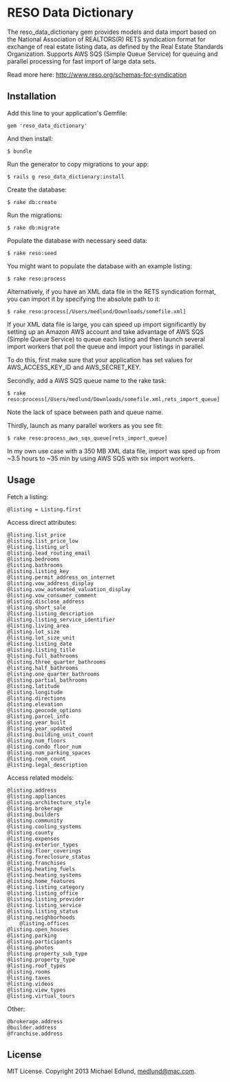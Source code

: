 # RESO Data Dictionary

The reso_data_dictionary gem provides models and data import based on the National Association of REALTORS(R) RETS syndication format for exchange of real estate listing data, as defined by the Real Estate Standards Organization. Supports AWS SQS (Simple Queue Service) for queuing and parallel processing for fast import of large data sets.

Read more here:
http://www.reso.org/schemas-for-syndication

## Installation

Add this line to your application's Gemfile:

	gem 'reso_data_dictionary'

And then install:

    $ bundle

Run the generator to copy migrations to your app:

    $ rails g reso_data_dictionary:install

Create the database:

    $ rake db:create

Run the migrations:

    $ rake db:migrate

Populate the database with necessary seed data:

	$ rake reso:seed

You might want to populate the database with an example listing:

	$ rake reso:process

Alternatively, if you have an XML data file in the RETS syndication format, you can import it by specifying the absolute path to it:

	$ rake reso:process[/Users/medlund/Downloads/somefile.xml]

If your XML data file is large, you can speed up import significantly by setting up an Amazon AWS account and take advantage of AWS SQS (Simple Queue Service) to queue each listing and then launch several import workers that poll the queue and import your listings in parallel.

To do this, first make sure that your application has set values for AWS_ACCESS_KEY_ID and AWS_SECRET_KEY.

Secondly, add a AWS SQS queue name to the rake task:

	$ rake reso:process[/Users/medlund/Downloads/somefile.xml,rets_import_queue]

Note the lack of space between path and queue name.

Thirdly, launch as many parallel workers as you see fit:

	$ rake reso:process_aws_sqs_queue[rets_import_queue]

In my own use case with a 350 MB XML data file, import was sped up from ~3.5 hours to ~35 min by using AWS SQS with six import workers.


## Usage

Fetch a listing:

	@listing = Listing.first

Access direct attributes:

	@listing.list_price
	@listing.list_price_low
	@listing.listing_url
	@listing.lead_routing_email
	@listing.bedrooms
	@listing.bathrooms
	@listing.listing_key
	@listing.permit_address_on_internet
	@listing.vow_address_display
	@listing.vow_automated_valuation_display
	@listing.vow_consumer_comment
	@listing.disclose_address
	@listing.short_sale
	@listing.listing_description
	@listing.listing_service_identifier
	@listing.living_area
	@listing.lot_size
	@listing.lot_size_unit
	@listing.listing_date
	@listing.listing_title
	@listing.full_bathrooms
	@listing.three_quarter_bathrooms
	@listing.half_bathrooms
	@listing.one_quarter_bathrooms
	@listing.partial_bathrooms
	@listing.latitude
	@listing.longitude
	@listing.directions
	@listing.elevation
	@listing.geocode_options
	@listing.parcel_info
	@listing.year_built
	@listing.year_updated
	@listing.building_unit_count
	@listing.num_floors
	@listing.condo_floor_num
	@listing.num_parking_spaces
	@listing.room_count
	@listing.legal_description

Access related models:

	@listing.address
	@listing.appliances
	@listing.architecture_style
	@listing.brokerage
	@listing.builders
	@listing.community
	@listing.cooling_systems
	@listing.county
	@listing.expenses
	@listing.exterior_types
	@listing.floor_coverings
	@listing.foreclosure_status
	@listing.franchises
	@listing.heating_fuels
	@listing.heating_systems
	@listing.home_features
	@listing.listing_category
	@listing.listing_office
	@listing.listing_provider
	@listing.listing_service
	@listing.listing_status
	@listing.neighborhoods
        @listing.offices
	@listing.open_houses
	@listing.parking
	@listing.participants
	@listing.photos
	@listing.property_sub_type
	@listing.property_type
	@listing.roof_types
	@listing.rooms
	@listing.taxes
	@listing.videos
	@listing.view_types
	@listing.virtual_tours

Other:

	@brokerage.address
	@builder.address
	@franchise.address

## License

MIT License. Copyright 2013 Michael Edlund, medlund@mac.com.

  

